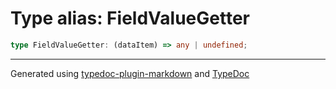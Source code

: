 # Type alias: FieldValueGetter

```ts
type FieldValueGetter: (dataItem) => any | undefined;
```

***

Generated using [typedoc-plugin-markdown](https://www.npmjs.com/package/typedoc-plugin-markdown) and [TypeDoc](https://typedoc.org/)

